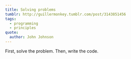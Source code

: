 ```yaml
---
title: Solving problems
tumblr: http://guillermonkey.tumblr.com/post/3143851456
tags:
  - programming
  - principles
quote:
  author: John Johnson
---
```


First, solve the problem. Then, write the code.
